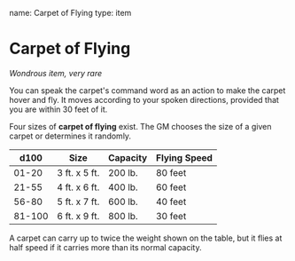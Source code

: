 name: Carpet of Flying
type: item

# Carpet of Flying 
_Wondrous item, very rare_ 

You can speak the carpet's command word as an action to make the carpet hover and fly. It moves according to your spoken directions, provided that you are within 30 feet of it.

Four sizes of **carpet of flying** exist. The GM chooses the size of a given carpet or determines it randomly. 

| d100   | Size          | Capacity | Flying Speed |
|--------|---------------|----------|--------------|
| 01-20  | 3 ft. x 5 ft. | 200 lb.  | 80 feet      |
| 21-55  | 4 ft. x 6 ft. | 400 lb.  | 60 feet      |
| 56-80  | 5 ft. x 7 ft. | 600 lb.  | 40 feet      |
| 81-100 | 6 ft. x 9 ft. | 800 lb.  | 30 feet      |

A carpet can carry up to twice the weight shown on the table, but it flies at half speed if it carries more than its normal capacity. 